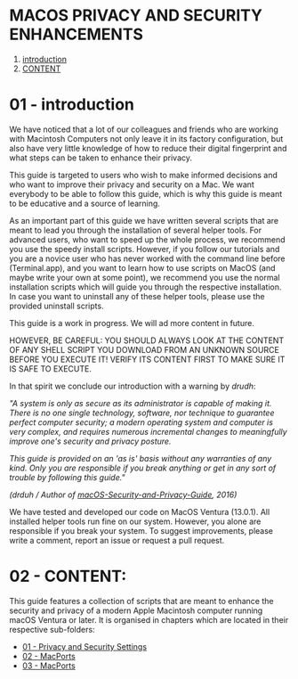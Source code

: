 # MACOS PRIVACY AND SECURITY ENHANCEMENTS

01) [introduction](#01---introduction)
02) [CONTENT](#02---CONTENT)

# 01 - introduction

We have noticed that a lot of our colleagues and friends who are working with Macintosh Computers not only leave it in its factory configuration, but also have very little knowledge of how to reduce their digital fingerprint and what steps can be taken to enhance their privacy.

This guide is targeted to users who wish to make informed decisions and who want to improve their privacy and security on a Mac. We want everybody to be able to follow this guide, which is why this guide is meant to be educative and a source of learning.

As an important part of this guide we have written several scripts that are meant to lead you through the installation of several helper tools. For advanced users, who want to speed up the whole process, we recommend you use the speedy install scripts. However, if you follow our tutorials and you are a novice user who has never worked with the command line before (Terminal.app), and you want to learn how to use scripts on MacOS (and maybe write your own at some point), we recommend you use the normal installation scripts which will guide you through the respective installation. In case you want to uninstall any of these helper tools, please use the provided uninstall scripts.

This guide is a work in progress. We will ad more content in future.

HOWEVER, BE CAREFUL: YOU SHOULD ALWAYS LOOK AT THE CONTENT OF ANY SHELL SCRIPT YOU DOWNLOAD FROM AN UNKNOWN SOURCE BEFORE YOU EXECUTE IT! VERIFY ITS CONTENT FIRST TO MAKE SURE IT IS SAFE TO EXECUTE.

In that spirit we conclude our introduction with a warning by *drudh*:

*"A system is only as secure as its administrator is capable of making it. There is no one single technology, software, nor technique to guarantee perfect computer security; a modern operating system and computer is very complex, and requires numerous incremental changes to meaningfully improve one's security and privacy posture.*

*This guide is provided on an 'as is' basis without any warranties of any kind. Only you are responsible if you break anything or get in any sort of trouble by following this guide."*

*(drduh / Author of [macOS-Security-and-Privacy-Guide](https://github.com/drduh/macOS-Security-and-Privacy-Guide), 2016)*

We have tested and developed our code on MacOS Ventura (13.0.1). All installed helper tools run fine on our system. However, you alone are responsible if you break your system. To suggest improvements, please write a comment, report an issue or request a pull request.

# 02 - CONTENT:

This guide features a collection of scripts that are meant to enhance the security and privacy of a modern Apple Macintosh computer running macOS Ventura or later. It is organised in chapters which are located in their respective sub-folders:

- [01 - Privacy and Security Settings](01_Privacy-and-Security-Settings)
- [02 - MacPorts](02_Kill-Siri)
- [03 - MacPorts](03_MacPorts)
